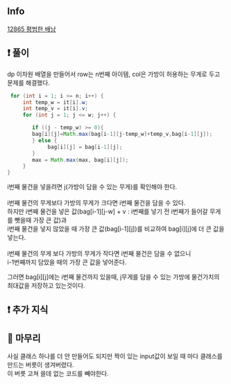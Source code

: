 ## Info

<a href="https://www.acmicpc.net/problem/12865" rel="nofollow">12865 평범한 배낭</a>

## ❗ 풀이

dp 이차원 배열을 만들어서  row는 n번째 아이템, col은 가방이 허용하는 무게로 두고 문제를 해결했다.<br/>

```java
 for (int i = 1; i <= n; i++) {
     int temp_w = it[i].w;
     int temp_v = it[i].v;
     for (int j = 1; j <= w; j++) {

        if ((j - temp_w) >= 0){
        bag[i][j]=Math.max(bag[i-1][j-temp_w]+temp_v,bag[i-1][j]);
        } else {
             bag[i][j] = bag[i-1][j];
        }
        max = Math.max(max, bag[i][j]);
     }
}
```
i번째 물건을 넣을려면 j(가방이 담을 수 있는 무게)를 확인해야 한다.<br/>
<br/>
i번째 물건의 무게보다 가방의 무게가 크다면 i번째 물건을 담을 수 있다.<br/>
하지만 i번째 물건을 넣은 값(bag[i-1][j-w] + v : i번째를 넣기 전 i번째가 들어갈 무게를 뺏을때 가장 큰 값)과<br/> 
i번째 물건을 넣지 않았을 때 가장 큰 값(bag[i-1][j])를 비교하여 bag[i][j]에 더 큰 값을 넣는다.<br/>
<br/>
i번째 물건의 무게 보다 가방의 무게가 작다면 i번째 물건은 담을 수 없으니<br/>
i-1번째까지 담았을 때의 가장 큰 값을 넣어준다. 

그러면 bag[i][j]에는 i번째 물건까지 있을때, j무게를 담을 수 있는 가방에 물건가치의 최대값을 저장하고 있는것이다.<br/>


## ❗ 추가 지식



## 🙂 마무리

사실 클래스 하나를 더 안 만들어도 되지만 짝이 있는 input값이 보일 때 마다 클래스를 만드는 버릇이 생겨버렸다.<br/>
이 버릇 고쳐 쓸데 없는 코드를 빼야한다.<br/>
